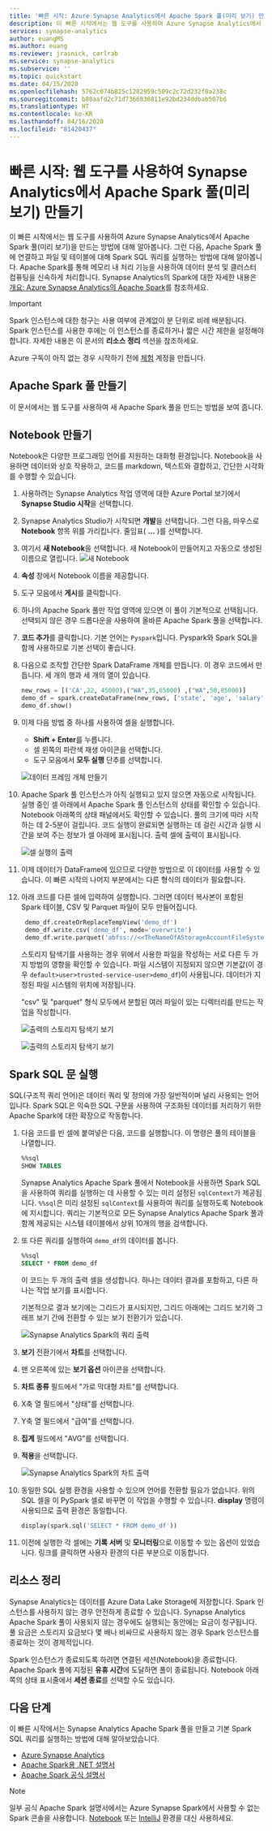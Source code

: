 ```yaml
---
title: '빠른 시작: Azure Synapse Analytics에서 Apache Spark 풀(미리 보기) 만들기'
description: 이 빠른 시작에서는 웹 도구를 사용하여 Azure Synapse Analytics에서 Apache Spark 풀(미리 보기)을 만들고 Spark SQL 쿼리를 실행하는 방법을 보여 줍니다.
services: synapse-analytics
author: euangMS
ms.author: euang
ms.reviewer: jrasnick, carlrab
ms.service: synapse-analytics
ms.subservice: ''
ms.topic: quickstart
ms.date: 04/15/2020
ms.openlocfilehash: 5762c074b825c1282959c509c2c72d232f0a238c
ms.sourcegitcommit: b80aafd2c71d7366838811e92bd234ddbab507b6
ms.translationtype: HT
ms.contentlocale: ko-KR
ms.lasthandoff: 04/16/2020
ms.locfileid: "81420437"
---
```

# <a name="quickstart-create-an-apache-spark-pool-preview-in-synapse-analytics-using-web-tools"></a>빠른 시작: 웹 도구를 사용하여 Synapse Analytics에서 Apache Spark 풀(미리 보기) 만들기

이 빠른 시작에서는 웹 도구를 사용하여 Azure Synapse Analytics에서 Apache Spark 풀(미리 보기)을 만드는 방법에 대해 알아봅니다. 그런 다음, Apache Spark 풀에 연결하고 파일 및 테이블에 대해 Spark SQL 쿼리를 실행하는 방법에 대해 알아봅니다. Apache Spark를 통해 메모리 내 처리 기능을 사용하여 데이터 분석 및 클러스터 컴퓨팅을 신속하게 처리합니다. Synapse Analytics의 Spark에 대한 자세한 내용은 [개요: Azure Synapse Analytics의 Apache Spark](apache-spark-overview.md)를 참조하세요.

> [!IMPORTANT]
> Spark 인스턴스에 대한 청구는 사용 여부에 관계없이 분 단위로 비례 배분됩니다. Spark 인스턴스를 사용한 후에는 이 인스턴스를 종료하거나 짧은 시간 제한을 설정해야 합니다. 자세한 내용은 이 문서의 **리소스 정리** 섹션을 참조하세요.

Azure 구독이 아직 없는 경우 시작하기 전에 [체험](https://azure.microsoft.com/free/) 계정을 만듭니다.

## <a name="create-an-apache-spark-pool"></a>Apache Spark 풀 만들기

이 문서에서는 웹 도구를 사용하여 새 Apache Spark 풀을 만드는 방법을 보여 줍니다.

## <a name="create-a-notebook"></a>Notebook 만들기

Notebook은 다양한 프로그래밍 언어를 지원하는 대화형 환경입니다. Notebook을 사용하면 데이터와 상호 작용하고, 코드를 markdown, 텍스트와 결합하고, 간단한 시각화를 수행할 수 있습니다.

1. 사용하려는 Synapse Analytics 작업 영역에 대한 Azure Portal 보기에서 **Synapse Studio 시작**을 선택합니다.
2. Synapse Analytics Studio가 시작되면 **개발**을 선택합니다. 그런 다음, 마우스로 **Notebook** 항목 위를 가리킵니다. 줄임표( **...** )를 선택합니다.
3. 여기서 **새 Notebook**을 선택합니다. 새 Notebook이 만들어지고 자동으로 생성된 이름으로 열립니다.
  ![새 Notebook](./media/apache-spark-notebook-create-spark-use-sql/spark-get-started-new-notebook.png "새 Notebook")

4. **속성** 창에서 Notebook 이름을 제공합니다.
5. 도구 모음에서 **게시**를 클릭합니다.
6. 하나의 Apache Spark 풀만 작업 영역에 있으면 이 풀이 기본적으로 선택됩니다. 선택되지 않은 경우 드롭다운을 사용하여 올바른 Apache Spark 풀을 선택합니다.
7. **코드 추가**를 클릭합니다. 기본 언어는 `Pyspark`입니다. Pyspark와 Spark SQL을 함께 사용하므로 기본 선택이 좋습니다.
8. 다음으로 조작할 간단한 Spark DataFrame 개체를 만듭니다. 이 경우 코드에서 만듭니다. 세 개의 행과 세 개의 열이 있습니다.

   ```python
   new_rows = [('CA',22, 45000),("WA",35,65000) ,("WA",50,85000)]
   demo_df = spark.createDataFrame(new_rows, ['state', 'age', 'salary'])
   demo_df.show()
   ```

9. 이제 다음 방법 중 하나를 사용하여 셀을 실행합니다.

   - **Shift + Enter**를 누릅니다.
   - 셀 왼쪽의 파란색 재생 아이콘을 선택합니다.
   - 도구 모음에서 **모두 실행** 단추를 선택합니다.

   ![데이터 프레임 개체 만들기](./media/apache-spark-notebook-create-spark-use-sql/spark-get-started-create-data-frame-object.png "Spark 작업의 출력")

10. Apache Spark 풀 인스턴스가 아직 실행되고 있지 않으면 자동으로 시작됩니다. 실행 중인 셀 아래에서 Apache Spark 풀 인스턴스의 상태를 확인할 수 있습니다. Notebook 아래쪽의 상태 패널에서도 확인할 수 있습니다. 풀의 크기에 따라 시작하는 데 2-5분이 걸립니다. 코드 실행이 완료되면 실행하는 데 걸린 시간과 실행 시간을 보여 주는 정보가 셀 아래에 표시됩니다. 출력 셀에 출력이 표시됩니다.

    ![셀 실행의 출력](./media/apache-spark-notebook-create-spark-use-sql/run-cell-with-output.png "Spark 작업의 출력")

11. 이제 데이터가 DataFrame에 있으므로 다양한 방법으로 이 데이터를 사용할 수 있습니다. 이 빠른 시작의 나머지 부분에서는 다른 형식의 데이터가 필요합니다.
12. 아래 코드를 다른 셀에 입력하여 실행합니다. 그러면 데이터 복사본이 포함된 Spark 테이블, CSV 및 Parquet 파일이 모두 만들어집니다.

    ```python
     demo_df.createOrReplaceTempView('demo_df')
     demo_df.write.csv('demo_df', mode='overwrite')
     demo_df.write.parquet('abfss://<<TheNameOfAStorageAccountFileSystem>>@<<TheNameOfAStorageAccount>>.dfs.core.windows.net/demodata/demo_df', mode='overwrite')
    ```

    스토리지 탐색기를 사용하는 경우 위에서 사용한 파일을 작성하는 서로 다른 두 가지 방법의 영향을 확인할 수 있습니다. 파일 시스템이 지정되지 않으면 기본값(이 경우 `default>user>trusted-service-user>demo_df`)이 사용됩니다. 데이터가 지정된 파일 시스템의 위치에 저장됩니다.

    "csv" 및 "parquet" 형식 모두에서 분할된 여러 파일이 있는 디렉터리를 만드는 작업을 작성합니다.

    ![출력의 스토리지 탐색기 보기](./media/apache-spark-notebook-create-spark-use-sql/spark-get-started-default-storage.png "출력의 스토리지 탐색기 보기")

    ![출력의 스토리지 탐색기 보기](./media/apache-spark-notebook-create-spark-use-sql/spark-get-started-default-storage2.png "출력의 스토리지 탐색기 보기")

## <a name="run-spark-sql-statements"></a>Spark SQL 문 실행

SQL(구조적 쿼리 언어)은 데이터 쿼리 및 정의에 가장 일반적이며 널리 사용되는 언어입니다. Spark SQL은 익숙한 SQL 구문을 사용하여 구조화된 데이터를 처리하기 위한 Apache Spark에 대한 확장으로 작동합니다.

1. 다음 코드를 빈 셀에 붙여넣은 다음, 코드를 실행합니다. 이 명령은 풀의 테이블을 나열합니다.

   ```sql
   %%sql
   SHOW TABLES
   ```

   Synapse Analytics Apache Spark 풀에서 Notebook을 사용하면 Spark SQL을 사용하여 쿼리를 실행하는 데 사용할 수 있는 미리 설정된 `sqlContext`가 제공됩니다. `%%sql`은 미리 설정된 `sqlContext`를 사용하여 쿼리를 실행하도록 Notebook에 지시합니다. 쿼리는 기본적으로 모든 Synapse Analytics Apache Spark 풀과 함께 제공되는 시스템 테이블에서 상위 10개의 행을 검색합니다.

2. 또 다른 쿼리를 실행하여 `demo_df`의 데이터를 봅니다.

    ```sql
    %%sql
    SELECT * FROM demo_df
    ```

    이 코드는 두 개의 출력 셀을 생성합니다. 하나는 데이터 결과를 포함하고, 다른 하나는 작업 보기를 표시합니다.

    기본적으로 결과 보기에는 그리드가 표시되지만, 그리드 아래에는 그리드 보기와 그래프 보기 간에 전환할 수 있는 보기 전환기가 있습니다.

    ![Synapse Analytics Spark의 쿼리 출력](./media/apache-spark-notebook-create-spark-use-sql/spark-get-started-query.png "Synapse Analytics Spark의 쿼리 출력")

3. **보기** 전환기에서 **차트**를 선택합니다.
4. 맨 오른쪽에 있는 **보기 옵션** 아이콘을 선택합니다.
5. **차트 종류** 필드에서 "가로 막대형 차트"를 선택합니다.
6. X축 열 필드에서 "상태"를 선택합니다.
7. Y축 열 필드에서 "급여"를 선택합니다.
8. **집계** 필드에서 "AVG"를 선택합니다.
9. **적용**을 선택합니다.

   ![Synapse Analytics Spark의 차트 출력](./media/apache-spark-notebook-create-spark-use-sql/spark-get-started-query-chart-output.png "Synapse Analytics Spark의 차트 출력")

10. 동일한 SQL 실행 환경을 사용할 수 있으며 언어를 전환할 필요가 없습니다. 위의 SQL 셀을 이 PySpark 셀로 바꾸면 이 작업을 수행할 수 있습니다. **display** 명령이 사용되므로 출력 환경은 동일합니다.

    ```python
    display(spark.sql('SELECT * FROM demo_df'))
    ```

11. 이전에 실행한 각 셀에는 **기록 서버** 및 **모니터링**으로 이동할 수 있는 옵션이 있었습니다. 링크를 클릭하면 사용자 환경의 다른 부분으로 이동합니다.

## <a name="clean-up-resources"></a>리소스 정리

Synapse Analytics는 데이터를 Azure Data Lake Storage에 저장합니다. Spark 인스턴스를 사용하지 않는 경우 안전하게 종료할 수 있습니다. Synapse Analytics Apache Spark 풀이 사용되지 않는 경우에도 실행되는 동안에는 요금이 청구됩니다. 풀 요금은 스토리지 요금보다 몇 배나 비싸므로 사용하지 않는 경우 Spark 인스턴스를 종료하는 것이 경제적입니다.

Spark 인스턴스가 종료되도록 하려면 연결된 세션(Notebook)을 종료합니다. Apache Spark 풀에 지정된 **유휴 시간**에 도달하면 풀이 종료됩니다. Notebook 아래쪽의 상태 표시줄에서 **세션 종료**를 선택할 수도 있습니다.

## <a name="next-steps"></a>다음 단계

이 빠른 시작에서는 Synapse Analytics Apache Spark 풀을 만들고 기본 Spark SQL 쿼리를 실행하는 방법에 대해 알아보았습니다.

- [Azure Synapse Analytics](../overview-what-is.md)
- [Apache Spark용 .NET 설명서](/dotnet/spark?toc=/azure/synapse-analytics/toc.json&bc=/azure/synapse-analytics/breadcrumb/toc.json)
- [Apache Spark 공식 설명서](https://spark.apache.org/docs/latest/)

>[!NOTE]
> 일부 공식 Apache Spark 설명서에서는 Azure Synapse Spark에서 사용할 수 없는 Spark 콘솔을 사용합니다. [Notebook](../spark/apache-spark-notebook-create-spark-use-sql.md) 또는 [IntelliJ](../spark/intellij-tool-synapse.md) 환경을 대신 사용하세요.
